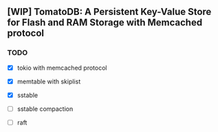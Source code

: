 ## [WIP] TomatoDB: A Persistent Key-Value Store for Flash and RAM Storage with Memcached protocol

### TODO

* [x] tokio with memcached protocol

* [x] memtable with skiplist

* [x] sstable

* [ ] sstable compaction

* [ ] raft
